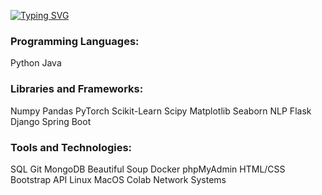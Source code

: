 [![Typing SVG](https://readme-typing-svg.herokuapp.com?color=%8900eb&lines=Julia+Mekhtieva)](https://git.io/typing-svg)


### Programming Languages:
Python Java

### Libraries and Frameworks:
Numpy Pandas PyTorch Scikit-Learn Scipy Matplotlib Seaborn NLP 
Flask Django Spring Boot


### Tools and Technologies:
SQL Git MongoDB Beautiful Soup Docker phpMyAdmin HTML/CSS Bootstrap API Linux MacOS Colab Network Systems

